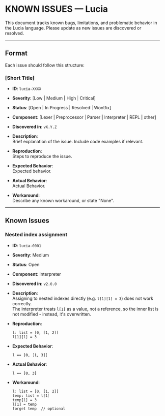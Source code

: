 # KNOWN ISSUES — Lucia

This document tracks known bugs, limitations, and problematic behavior in the Lucia language. Please update as new issues are discovered or resolved.

---

## Format  
Each issue should follow this structure:

### [Short Title]
- **ID**: `lucia-XXXX`  
- **Severity**: [Low | Medium | High | Critical]  
- **Status**: [Open | In Progress | Resolved | Wontfix]  
- **Component**: [Lexer | Preprocessor | Parser | Interpreter | REPL | other]  
- **Discovered in**: `vX.Y.Z`

- **Description**:  
  Brief explanation of the issue. Include code examples if relevant.

- **Reproduction**:  
  Steps to reproduce the issue.

- **Expected Behavior**:  
  Expected behavior.

- **Actual Behavior**:  
  Actual Behavior.

- **Workaround**:  
  Describe any known workaround, or state "None".

---

## Known Issues

### Nested index assignment  
- **ID**: `lucia-0001`  
- **Severity**: Medium  
- **Status**: Open  
- **Component**: Interpreter  
- **Discovered in**: `v2.0.0`

- **Description**:  
  Assigning to nested indexes directly (e.g. `l[1][1] = 3`) does not work correctly.  
  The interpreter treats `l[1]` as a value, not a reference, so the inner list is not modified - instead, it's overwritten.

- **Reproduction**:  
  ```lucia
  l: list = [0, [1, 2]]
  l[1][1] = 3
  ```

- **Expected Behavior**:  
  ```lucia
  l == [0, [1, 3]]
  ```

- **Actual Behavior**:  
  ```lucia
  l == [0, 3]
  ```

- **Workaround**:  
  ```lucia
  l: list = [0, [1, 2]]
  temp: list = l[1]
  temp[1] = 3
  l[1] = temp
  forget temp  // optional
  ```
